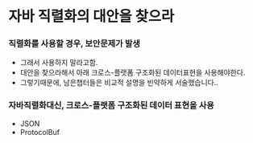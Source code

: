 # 자바 직렬화의 대안을 찾으라

### 직렬화를 사용할 경우, 보안문제가 발생
+ 그래서 사용하지 말라고함.
+ 대안을 찾으라해서 아래 크로스-플랫폼 구조화된 데이터표현을 사용해야한다.
+ 그렇기때문에, 남은챕터들은 비교적 설명을 빈약하게 서술했습니다..

### 자바직렬화대신, 크로스-플랫폼 구조화된 데이터 표현을 사용
+ JSON
+ ProtocolBuf